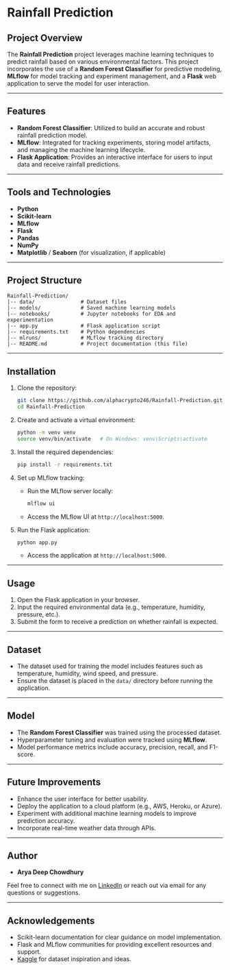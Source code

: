 # Rainfall Prediction

## Project Overview
The **Rainfall Prediction** project leverages machine learning techniques to predict rainfall based on various environmental factors. This project incorporates the use of a **Random Forest Classifier** for predictive modeling, **MLflow** for model tracking and experiment management, and a **Flask** web application to serve the model for user interaction.

---

## Features
- **Random Forest Classifier**: Utilized to build an accurate and robust rainfall prediction model.
- **MLflow**: Integrated for tracking experiments, storing model artifacts, and managing the machine learning lifecycle.
- **Flask Application**: Provides an interactive interface for users to input data and receive rainfall predictions.

---

## Tools and Technologies
- **Python**
- **Scikit-learn**
- **MLflow**
- **Flask**
- **Pandas**
- **NumPy**
- **Matplotlib** / **Seaborn** (for visualization, if applicable)

---

## Project Structure
```
Rainfall-Prediction/
|-- data/               # Dataset files
|-- models/             # Saved machine learning models
|-- notebooks/          # Jupyter notebooks for EDA and experimentation
|-- app.py              # Flask application script
|-- requirements.txt    # Python dependencies
|-- mlruns/             # MLflow tracking directory
|-- README.md           # Project documentation (this file)
```

---

## Installation
1. Clone the repository:
   ```bash
   git clone https://github.com/alphacrypto246/Rainfall-Prediction.git
   cd Rainfall-Prediction
   ```

2. Create and activate a virtual environment:
   ```bash
   python -m venv venv
   source venv/bin/activate   # On Windows: venv\Scripts\activate
   ```

3. Install the required dependencies:
   ```bash
   pip install -r requirements.txt
   ```

4. Set up MLflow tracking:
   - Run the MLflow server locally:
     ```bash
     mlflow ui
     ```
   - Access the MLflow UI at `http://localhost:5000`.

5. Run the Flask application:
   ```bash
   python app.py
   ```
   - Access the application at `http://localhost:5000`.

---

## Usage
1. Open the Flask application in your browser.
2. Input the required environmental data (e.g., temperature, humidity, pressure, etc.).
3. Submit the form to receive a prediction on whether rainfall is expected.

---

## Dataset
- The dataset used for training the model includes features such as temperature, humidity, wind speed, and pressure.
- Ensure the dataset is placed in the `data/` directory before running the application.

---

## Model
- The **Random Forest Classifier** was trained using the processed dataset.
- Hyperparameter tuning and evaluation were tracked using **MLflow**.
- Model performance metrics include accuracy, precision, recall, and F1-score.

---

## Future Improvements
- Enhance the user interface for better usability.
- Deploy the application to a cloud platform (e.g., AWS, Heroku, or Azure).
- Experiment with additional machine learning models to improve prediction accuracy.
- Incorporate real-time weather data through APIs.

---

## Author
- **Arya Deep Chowdhury**

Feel free to connect with me on [LinkedIn](https://www.linkedin.com/in/aryadeepchowdhury/) or reach out via email for any questions or suggestions.

---

## Acknowledgements
- Scikit-learn documentation for clear guidance on model implementation.
- Flask and MLflow communities for providing excellent resources and support.
- [Kaggle](https://www.kaggle.com/) for dataset inspiration and ideas.

